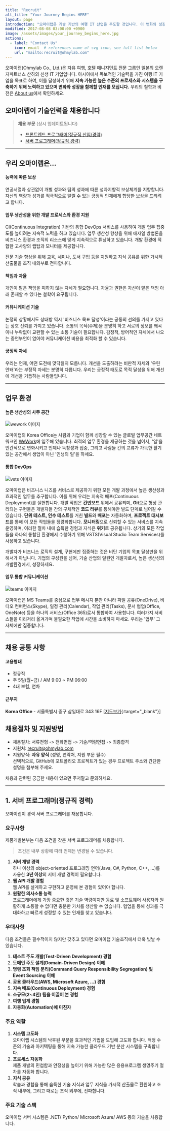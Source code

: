 ```yaml
---
title: "Recruit"
alt_title: "Your Journey Begins HERE"
layout: page
introduction: "오마이랩은 기술 기반의 여행 IT 산업을 주도할 것입니다. 이 변화와 성장을 함께할 인재를 모십니다."
modified: 2017-08-08 03:00:00 +0900
image: /assets/images/your_journey_begins_here.jpg
actions:
  - label: "Contact Us"
    icon: email  # references name of svg icon, see full list below
    url: "mailto:recruit@ohmylab.com"
---
```


오마이랩(Ohmylab Co., Ltd.)은 자유 여행, 호텔 매니지먼트 전문 그룹인 일본의 오렌지파트너스 산하의 신생 IT 기업입니다. 아시아에서 독보적인 기술력을 가진 여행 IT 기업을 목표로 하여, 이를 달성하기 위해 **지속 가능한 높은 수준의 프로세스와 시스템을 구축하기 위해 노력하고 있으며 변화와 성장을 함께할 인재를 모십니다.** 우리의 철학과 비전은 [About us](/about)에서 확인하세요. 

## 오마이랩이 기술인력을 채용합니다

> **채용 부문** (상시 업데이트됩니다)
>
> - [프론트엔드 프로그래머(정규직 신입/경력)](#front-end-programmer)
> - [서버 프로그래머(정규직 경력)](#server-programmer)

---

## 우리 오마이랩은...

#### 능력에 따른 보상
연공서열과 상관없이 개별 성과와 팀의 성과에 따른 성과지향적 보상체계를 지향합니다. 자신의 역량과 성과를 적극적으로 알릴 수 있는 긍정적 인재에게 합당한 보상을 드리려고 합니다.

#### 업무 생산성을 위한 개발 프로세스와 환경 지원
CI(Continuous Integration) 기반의 통합 DevOps 서비스를 사용하여 개발 업무 집중도를 높이려는 지속적 노력을 하고 있습니다. 업무 생산성 향상을 위해 애자일 방법론을 비즈니스 환경과 조직의 리소스에 맞게 지속적으로 튜닝하고 있습니다. 개발 환경에 적합한 고사양의 랩탑과 모니터를 제공합니다.

전문 기술 향상을 위해 교육, 세미나, 도서 구입 등을 지원하고 지식 공유를 위한 가시적 산출물을 조직 내외부로 전파합니다.

#### 책임과 자율
개인이 맡은 책임을 피하지 않는 자세가 필요합니다. 자율과 권한은 자신이 맡은 책임 아래 존재할 수 있다는 철학이 요구됩니다.

#### 커뮤니케이션 기술
논쟁의 상황에서도 상대방 역시 '비즈니스 목표 달성'이라는 공동의 선의를 가지고 있다는 상호 신뢰를 가지고 있습니다. 소통의 목적(주제)을 분명히 하고 서로의 정보를 왜곡이나 누락없이 교환할 수 있는 소통 기술이 필요합니다. 감정적, 방어적인 자세에서 나오는 중언부언이 없어야 커뮤니케이션 비용을 최적화 할 수 있습니다.

#### 긍정적 자세
우리는 언제, 어떤 도전에 맞닥칠지 모릅니다. 개선을 도출하려는 비판적 자세와 '우린 안돼'라는 부정적 자세는 분명히 다릅니다. 우리는 긍정적 태도로 목적 달성을 위해 개선에 개선을 거듭하는 사람들입니다.

---

## 업무 환경

#### 높은 생산성의 사무 공간
![wework 이미지](/assets/images/homepage/recruit-wework.jpg)

오마이랩의 Korea Office는 사람과 기업이 함께 성장할 수 있는 글로벌 업무공간 네트워크인 [WeWork](https://www.wework.com/ko-KR/)에 입주해 있습니다. 최적의 업무 환경을 제공하는 것을 넘어서, '일'을 인간적으로 변화시키고 언제나 독창성과 집중, 그리고 사람들 간의 교류가 가득한 활기 있는 공간에서 생업이 아닌 '인생의 일'을 하세요.

#### 통합 DevOps
![vsts 이미지](/assets/images/homepage/recruit-vsts.png)

오마이랩은 비즈니스 니즈를 서비스로 제공하기 위한 모든 개발 과정에서 높은 생산성과 효과적인 업무를 추구합니다. 이를 위해 우리는 지속적 배포(Continuous Deployment)를 실현합니다. 개발 작업은 **칸반보드** 위에서 공유되며, **Git**으로 형상 관리되는 구현물은 개발자들 간의 구체적인 **코드 리뷰**를 통해야만 빌드 단계로 넘어갈 수 있습니다. **단위 테스트, 인수 테스트**를 거친 **빌드**와 **배포**는 자동화하며, **프로젝트 대시보드**를 통해 이 모든 작업들을 정량화합니다. **모니터링**으로 신뢰할 수 있는 서비스를 지속 운영하며, 이러한 절차 내에 습득한 경험과 지식은 **위키**로 공유됩니다. 상기의 모든 작업들을 하나의 통합된 환경에서 수행하기 위해 VSTS(Visual Studio Team Services)를 사용하고 있습니다.

개발자가 비즈니스 로직의 설계, 구현에만 집중하는 것은 비단 기업의 목표 달성만을 위해서가 아닙니다. 기업의 구성원을 넘어, 기술 산업의 일원인 개발자로서, 높은 생산성의 개발환경에서, 성장하세요.

#### 업무 통합 커뮤니케이션
![teams 이미지](/assets/images/homepage/recruit-teams.jpg)

오마이랩은 MS Teams를 중심으로 업무 메시지 뿐만 아니라 파일 공유(OneDrive), 비디오 컨퍼런스(Skype), 일정 관리(Calendar), 작업 관리(Tasks), 문서 협업(Office, OneNote) 등을 하나의 서비스(Office 365)로서 통합하여 사용합니다. 여러가지 서비스들을 이리저리 옮겨가며 불필요한 작업에 시간을 소비하지 마세요. 우리는 '업무' 그 자체에만 집중합니다.

---

## 채용 공통 사항

#### 고용형태
- 정규직
- 주 5일(월~금) / AM 9:00 ~ PM 06:00
- 4대 보험, 연차

#### 근무지
**Korea Office** - 서울특별시 중구 삼일대로 343 16F [[지도보기](https://goo.gl/maps/pb7unR1iSKr){:target="_blank"}]

## 채용절차 및 지원방법

- 채용절차: 서류전형 -> 전화면접 -> 기술/역량면접 -> 최종합격
- 지원처: [recruit@ohmylab.com](mailto:recruit@ohmylab.com)
- 지원양식: **자유 양식** (성명, 연락처, 지원 부문 필수) <br /> 선택적으로, GitHub에 포트폴리오 프로젝트가 있는 경우 프로젝트 주소와 간단한 설명을 첨부해 주세요.

채용과 관련된 궁금한 내용이 있으면 주저말고 문의하세요.

---

## <span id="server-programmer">1. 서버 프로그래머(정규직 경력)</span>

오마이랩이 경력 서버 프로그래머를 채용합니다.

### 요구사항

제품개발본부는 다음 조건을 갖춘 서버 프로그래머를 채용합니다.

> 조건은 내부 상황에 따라 언제든 변경될 수 있습니다.

1. **서버 개발 경력**<br />하나 이상의 object-oriented 프로그래밍 언어(Java, C#, Python, C++, ...)를 사용한 **3년 이상**의 서버 개발 경력이 필요합니다.
1. **웹 API 개발 경험**<br />웹 API를 설계하고 구현하고 운영해 본 경험이 있어야 합니다.
1. **원활한 의사소통 능력**<br />프로그래머에게 가장 중요한 것은 기술 역량이지만 동료 및 소프트웨어 사용자와 원활하게 소통할 수 없다면 충분한 가치를 생산할 수 없습니다. 협업을 통해 성과를 극대화하고 빠르게 성정할 수 있는 인재를 찾고 있습니다.

### 우대사항

다음 조건들은 필수적이지 않지만 갖추고 있다면 오마이랩 기술조직에서 더욱 빛날 수 있습니다.

1. **테스트 주도 개발(Test-Driven Development) 경험**
1. **도메인 주도 설계(Domain-Driven Design) 이해**
1. **명령 조회 책임 분리(Command Query Responsibility Segregation) 및 Event Sourcing 이해**
1. **공용 클라우드(AWS, Microsoft Azure, ...) 경험**
1. **지속 배포(Continuous Deployment) 경험**
1. **소규모(2~4인) 팀을 이끌어 본 경험**
1. **여행 업계 경험**
1. **자동화(Automation)에 미친자**

### 주요 역할

1. **시스템 고도화**<br />오마이랩 시스템의 낙후된 부분을 효과적인 기법을 도입해 고도화 합니다. 적정 수준의 기술과 아키텍팅을 통해 지속 가능한 클라우드 기반 분산 시스템을 구축합니다.
1. **프로세스 자동화**<br />제품 개발의 민첩함과 안정성을 높이기 위해 가능한 많은 응용프로그램 생명주기 절차를 자동화 합니다.
1. **지식 공유**<br />학습과 경험을 통해 습득한 기술 지식과 업무 지식을 가시적 산출물로 환원하고 조직 내부에, 그리고 때로는 조직 외부에, 전파합니다.

### 주요 기술 스택

오마이랩 서버 시스템은 .NET/ Python/ Microsoft Azure/ AWS 등의 기술을 사용합니다.


